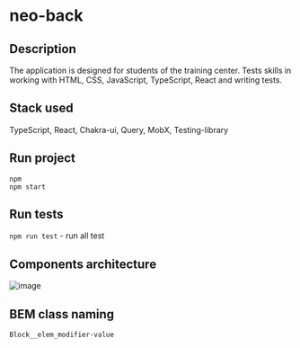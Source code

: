 # neo-back

## Description
The application is designed for students of the training center. Tests skills in working with HTML, CSS, JavaScript, TypeScript, React and writing tests.

## Stack used
TypeScript, React, Chakra-ui, Query, MobX, Testing-library

## Run project
`npm`</br>
`npm start`

## Run tests
`npm run test` - run all test

## Components architecture
![image](https://user-images.githubusercontent.com/64789846/185799266-43a73307-af2d-4c24-bb15-3496ebd99308.png)

## BEM class naming
`Block__elem_modifier-value`
